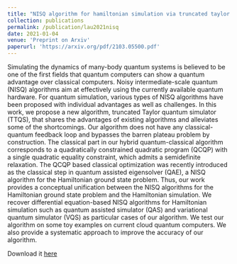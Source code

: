 ```yaml
---
title: "NISQ algorithm for hamiltonian simulation via truncated taylor series"
collection: publications
permalink: /publication/lau2021nisq
date: 2021-01-04
venue: 'Preprint on Arxiv'
paperurl: 'https://arxiv.org/pdf/2103.05500.pdf'
---
```

Simulating the dynamics of many-body quantum systems is believed to be one of the first fields that quantum computers can show a quantum advantage over classical computers. Noisy intermediate-scale quantum (NISQ) algorithms aim at effectively using the currently available quantum hardware. For quantum simulation, various types of NISQ algorithms have been proposed with individual advantages as well as challenges. In this work, we propose a new algorithm, truncated Taylor quantum simulator (TTQS), that shares the advantages of existing algorithms and alleviates some of the shortcomings. Our algorithm does not have any classical-quantum feedback loop and bypasses the barren plateau problem by construction. The classical part in our hybrid quantum-classical algorithm corresponds to a quadratically constrained quadratic program (QCQP) with a single quadratic equality constraint, which admits a semidefinite relaxation. The QCQP based classical optimization was recently introduced as the classical step in quantum assisted eigensolver (QAE), a NISQ algorithm for the Hamiltonian ground state problem. Thus, our work provides a conceptual unification between the NISQ algorithms for the Hamiltonian ground state problem and the Hamiltonian simulation. We recover differential equation-based NISQ algorithms for Hamiltonian simulation such as quantum assisted simulator (QAS) and variational quantum simulator (VQS) as particular cases of our algorithm. We test our algorithm on some toy examples on current cloud quantum computers. We also provide a systematic approach to improve the accuracy of our algorithm.

Download it [here](https://arxiv.org/pdf/2103.05500.pdf)